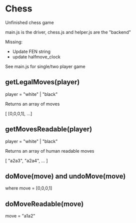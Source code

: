 # Chess

Unfinished chess game

main.js is the driver, chess.js and helper.js are the "backend"

Missing:
- Update FEN string
- update halfmove_clock

See main.js for single/two player game

## getLegalMoves(player)
player = "white" | "black"

Returns an array of moves

[ [0,0,0,1], ...]

## getMovesReadable(player)
player = "white" | "black"

Returns an array of human readable moves

[ "a2a3", "a2a4", ... ]

## doMove(move) and undoMove(move)
where move = [0,0,0,1]

## doMoveReadable(move)
move = "a1a2"
